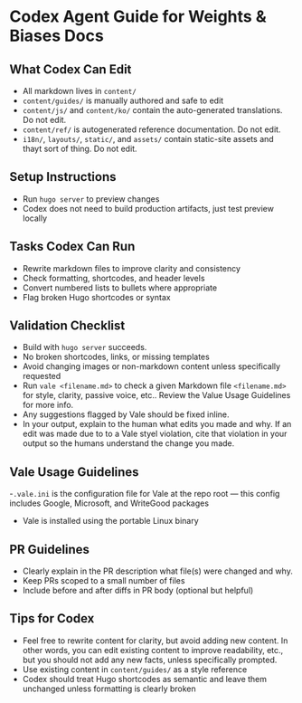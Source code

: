 # Codex Agent Guide for Weights & Biases Docs

## What Codex Can Edit

- All markdown lives in `content/`
- `content/guides/` is manually authored and safe to edit
- `content/js/` and `content/ko/` contain the auto-generated translations. Do not edit.
- `content/ref/` is autogenerated reference documentation. Do not edit.
- `i18n/`, `layouts/`, `static/`, and `assets/` contain static-site assets and thayt sort of thing. Do not edit.

## Setup Instructions

- Run `hugo server` to preview changes
- Codex does not need to build production artifacts, just test preview locally

## Tasks Codex Can Run

- Rewrite markdown files to improve clarity and consistency
- Check formatting, shortcodes, and header levels
- Convert numbered lists to bullets where appropriate
- Flag broken Hugo shortcodes or syntax

## Validation Checklist

- Build with `hugo server` succeeds. 
- No broken shortcodes, links, or missing templates
- Avoid changing images or non-markdown content unless specifically requested
- Run `vale <filename.md>` to check a given Markdown file `<filename.md>` for style, clarity, passive voice, etc.. Review the Value Usage Guidelines for more info.
- Any suggestions flagged by Vale should be fixed inline. 
- In your output, explain to the human what edits you made and why. If an edit was made due to to a Vale styel violation, cite that violation in your output so the humans understand the change you made.

## Vale Usage Guidelines

-`.vale.ini` is the configuration file for Vale at the repo root — this config includes Google, Microsoft, and WriteGood packages
- Vale is installed using the portable Linux binary

## PR Guidelines

- Clearly explain in the PR description what file(s) were changed and why.
- Keep PRs scoped to a small number of files
- Include before and after diffs in PR body (optional but helpful)

## Tips for Codex

- Feel free to rewrite content for clarity, but avoid adding new content. In other words, you can edit existing content to improve readability, etc., but you should not add any new facts, unless specifically prompted.
- Use existing content in `content/guides/` as a style reference
- Codex should treat Hugo shortcodes as semantic and leave them unchanged unless formatting is clearly broken
